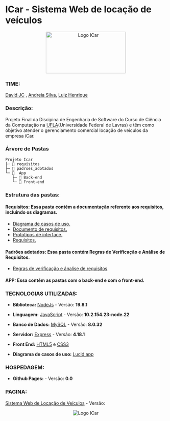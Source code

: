 # ICar - Sistema Web de locação de veículos
<div align="center" >
  <img src="https://github.com/david-jc-br/ICar/assets/73839667/c210e1f2-4c19-4b5b-bf4f-b287f14fec80" alt="Logo ICar"  width="250" height="130">
</div>

### TIME:

[David JC](https://github.com/david-jc-br) , [Andreia Silva](https://github.com/AndreiaJSilva), [Luiz Henrique](https://github.com/Luiziki)

### Descrição:

Projeto Final da Discipina de Engenharia de Software do Curso de Ciência da Computação na [UFLA](https://ufla.br/)(Universidade Federal de Lavras)  e têm como objetivo atender o gerenciamento comercial locação de veículos da empresa iCar.

### Árvore de Pastas
```
Projeto Icar
├─ 📁 requisitos
├─ 📁 padroes_adotados
└─ 📁  App
   ├─ 📁 Back-end
   └─ 📁 Front-end
```
### Estrutura das pastas:
#### Requisitos: Essa pasta contém a documentação referente aos requisitos, incluindo os diagramas.
- [Diagrama de casos de uso.](https://github.com/david-jc-br/ICar/blob/main/requisitos/Diagramas%20de%20Caso%20de%20Uso.pdf)
- [Documento de requisitos.](https://github.com/david-jc-br/ICar/blob/main/requisitos/Documento%20de%20Requisitos%20ICar.pdf)
- [Prototipos de interface.](https://github.com/david-jc-br/ICar/blob/main/requisitos/prototiposDeInterface.pdf)
- [Requisitos.](https://github.com/david-jc-br/ICar/blob/main/requisitos/requisitos.md)
#### Padrões adotados: Essa pasta contém Regras de Verificação e Análise de Requisitos.
- [Regras de verificação e ánalise de requisitos](https://github.com/david-jc-br/ICar/blob/main/padroes_adotados/Regras%20de%20Verifica%C3%A7%C3%A3o%20e%20An%C3%A1lise%20de%20Requisito.md)
#### APP: Essa contém as pastas com o back-end e com o front-end. 

### TECNOLOGIAS UTILIZADAS:

* **Biblioteca:** [NodeJs](https://nodejs.org/en) - Versão: **19.8.1**

* **Linguagem:** [JavaScript](https://developer.mozilla.org/pt-BR/docs/Web/JavaScript) - Versão: **10.2.154.23-node.22**

* **Banco de Dados:** [MySQL](https://www.mysql.com/) - Versão: **8.0.32**

* **Servidor:** [Express](https://expressjs.com/) - Versão: **4.18.1**

* **Front End:** [HTML5](https://developer.mozilla.org/pt-BR/docs/Learn/Getting_started_with_the_web/HTML_basics) e [CSS3](https://www.w3schools.com/Css/)

* **Diagrama de casos de uso:** [Lucid.app](https://lucid.app/)

### HOSPEDAGEM: 
* **Github Pages:** []() - Versão: **0.0**
### PAGINA:
[Sistema Web de Locação de Veículos]() - Versão:

<div align="center">
  <img src="https://github.com/david-jc-br/ICar/assets/73839667/8eccdaa8-4c8c-489a-b067-5283a8bd2306" alt="Logo ICar">
</div>



